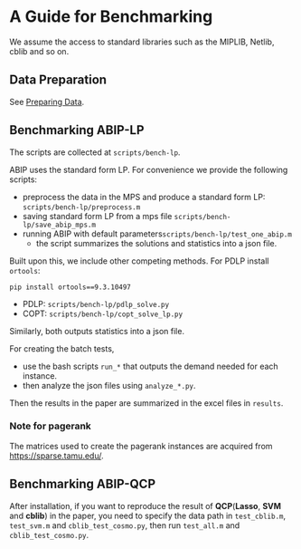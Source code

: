 # A Guide for Benchmarking
We assume the access to standard libraries such as the MIPLIB, Netlib, cblib and so on.

## Data Preparation
See [Preparing Data](../data/README.md).

## Benchmarking ABIP-LP
The scripts are collected at `scripts/bench-lp`. 

ABIP uses the standard form LP. For convenience we provide the following scripts:

- preprocess the data in the MPS and produce a standard form LP: `scripts/bench-lp/preprocess.m`
- saving standard form LP from a mps file `scripts/bench-lp/save_abip_mps.m`
- running ABIP with default parameters`scripts/bench-lp/test_one_abip.m`
    - the script summarizes the solutions and statistics into a json file.

Built upon this, we include other competing methods.
For PDLP install `ortools`:

```
pip install ortools==9.3.10497
```

- PDLP: `scripts/bench-lp/pdlp_solve.py`
- COPT: `scripts/bench-lp/copt_solve_lp.py`

Similarly, both outputs statistics into a json file. 

For creating the batch tests,
- use the bash scripts `run_*` that outputs the demand needed for each instance. 
- then analyze the json files using `analyze_*.py`. 

Then the results in the paper are summarized in the excel files in `results`.

### Note for pagerank
The matrices used to create the pagerank instances are acquired from https://sparse.tamu.edu/.

## Benchmarking ABIP-QCP

After installation, if you want to reproduce the result of **QCP**(**Lasso**, **SVM** and **cblib**) in the paper, you need to specify the data path in `test_cblib.m`, `test_svm.m` and `cblib_test_cosmo.py`, then run `test_all.m` and `cblib_test_cosmo.py`.

